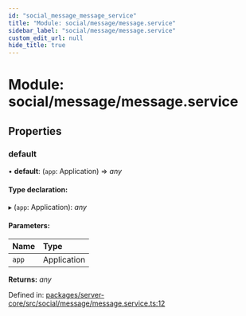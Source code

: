 ```yaml
---
id: "social_message_message_service"
title: "Module: social/message/message.service"
sidebar_label: "social/message/message.service"
custom_edit_url: null
hide_title: true
---
```


# Module: social/message/message.service

## Properties

### default

• **default**: (`app`: Application) => *any*

#### Type declaration:

▸ (`app`: Application): *any*

#### Parameters:

Name | Type |
:------ | :------ |
`app` | Application |

**Returns:** *any*

Defined in: [packages/server-core/src/social/message/message.service.ts:12](https://github.com/xr3ngine/xr3ngine/blob/65dfcf39a/packages/server-core/src/social/message/message.service.ts#L12)
